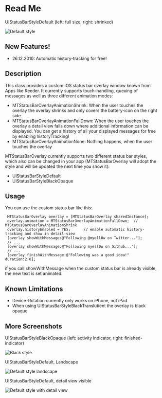 Read Me
=====================

UIStatusBarStyleDefault (left: full size, right: shrinked)

![Default style](https://img.skitch.com/20101223-r1ddre3u4sjmn4htkqw3bhp84j.jpg "Default style")

New Features!
-----------------
* 26.12.2010: Automatic history-tracking for free!

Description
-----------------

This class provides a custom iOS status bar overlay window known from Apps like Reeder.
It currently supports touch-handling, queuing of messages as well as three different animation modes:
 
* MTStatusBarOverlayAnimationShrink: When the user touches the overlay the overlay shrinks and only covers the battery-icon on the right side
* MTStatusBarOverlayAnimationFallDown: When the user touches the overlay a detail view falls down where additional information can be displayed. You can get a history of all your displayed messages for free by enabling historyTracking!
* MTStatusBarOverlayAnimationNone: Nothing happens, when the user touches the overlay

MTStatusBarOverlay currently supports two different status bar styles, which also can be changed in your app (MTStatusBarOverlay will adopt the style and will be updated the next time you show it):

* UIStatusBarStyleDefault
* UIStatusBarStyleBlackOpaque

Usage
------------------

You can use the custom status bar like this:

     MTStatusBarOverlay overlay = [MTStatusBarOverlay sharedInstance];   
	 overlay.animation = MTStatusBarOverlayAnimationFallDown;  // MTStatusBarOverlayAnimationShrink
	 overlay.historyEnabled = YES;  	// enable automatic history-tracking and show in detail-view
     [overlay showWithMessage:@"Following @myell0w on Twitter..."]; 
 	 // ...
     [overlay showWithMessage:@"Following myell0w on Github..."];  
   	 // ...
     [overlay finishWithMessage:@"Following was a good idea!" duration:2.0];

if you call showWithMessage when the custom status bar is already visible, the new text is set animated. 

Known Limitations
----------------------- 

* Device-Rotation currently only works on iPhone, not iPad
* When using UIStatusBarStyleBlackTranslutient the overlay is black opaque


More Screenshots
------------------------

UIStatusBarStyleBlackOpaque (left: activity indicator, right: finished-indicator)

![Black style](https://img.skitch.com/20101223-rj8s32db61cb29w7k3fbpahktg.jpg "Black style")

UIStatusBarStyleDefault, Landscape

![Default style landscape](https://img.skitch.com/20101223-8ibm6egd7mu3fd8andgmtw9by5.jpg "Default style landscape")

UIStatusBarStyleDefault, detail view visible

![Default style with detail view](https://img.skitch.com/20101223-pgyq41gs36c9gnumjtwnit7a15.jpg "Default style with detail view")